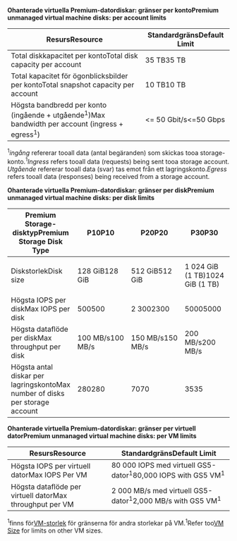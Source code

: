 <span data-ttu-id="196a4-101">**Ohanterade virtuella Premium-datordiskar: gränser per konto**</span><span class="sxs-lookup"><span data-stu-id="196a4-101">**Premium unmanaged virtual machine disks: per account limits**</span></span>

| <span data-ttu-id="196a4-102">Resurs</span><span class="sxs-lookup"><span data-stu-id="196a4-102">Resource</span></span> | <span data-ttu-id="196a4-103">Standardgräns</span><span class="sxs-lookup"><span data-stu-id="196a4-103">Default Limit</span></span> |
| --- | --- |
| <span data-ttu-id="196a4-104">Total diskkapacitet per konto</span><span class="sxs-lookup"><span data-stu-id="196a4-104">Total disk capacity per account</span></span> |<span data-ttu-id="196a4-105">35 TB</span><span class="sxs-lookup"><span data-stu-id="196a4-105">35 TB</span></span> |
| <span data-ttu-id="196a4-106">Total kapacitet för ögonblicksbilder per konto</span><span class="sxs-lookup"><span data-stu-id="196a4-106">Total snapshot capacity per account</span></span> |<span data-ttu-id="196a4-107">10 TB</span><span class="sxs-lookup"><span data-stu-id="196a4-107">10 TB</span></span> |
| <span data-ttu-id="196a4-108">Högsta bandbredd per konto (ingående + utgående<sup>1</sup>)</span><span class="sxs-lookup"><span data-stu-id="196a4-108">Max bandwidth per account (ingress + egress<sup>1</sup>)</span></span> |<span data-ttu-id="196a4-109"><= 50 Gbit/s</span><span class="sxs-lookup"><span data-stu-id="196a4-109"><=50 Gbps</span></span> |

<span data-ttu-id="196a4-110"><sup>1</sup>*ingång* refererar tooall data (antal begäranden) som skickas tooa storage-konto.</span><span class="sxs-lookup"><span data-stu-id="196a4-110"><sup>1</sup>*Ingress* refers tooall data (requests) being sent tooa storage account.</span></span> <span data-ttu-id="196a4-111">*Utgående* refererar tooall data (svar) tas emot från ett lagringskonto.</span><span class="sxs-lookup"><span data-stu-id="196a4-111">*Egress* refers tooall data (responses) being received from a storage account.</span></span>

<span data-ttu-id="196a4-112">**Ohanterade virtuella Premium-datordiskar: gränser per disk**</span><span class="sxs-lookup"><span data-stu-id="196a4-112">**Premium unmanaged virtual machine disks: per disk limits**</span></span>

| <span data-ttu-id="196a4-113">Premium Storage-disktyp</span><span class="sxs-lookup"><span data-stu-id="196a4-113">Premium Storage Disk Type</span></span> | <span data-ttu-id="196a4-114">P10</span><span class="sxs-lookup"><span data-stu-id="196a4-114">P10</span></span> | <span data-ttu-id="196a4-115">P20</span><span class="sxs-lookup"><span data-stu-id="196a4-115">P20</span></span> | <span data-ttu-id="196a4-116">P30</span><span class="sxs-lookup"><span data-stu-id="196a4-116">P30</span></span> | <span data-ttu-id="196a4-117">P40</span><span class="sxs-lookup"><span data-stu-id="196a4-117">P40</span></span> | <span data-ttu-id="196a4-118">P50</span><span class="sxs-lookup"><span data-stu-id="196a4-118">P50</span></span> |
| --- | --- | --- | --- | --- | --- |
| <span data-ttu-id="196a4-119">Diskstorlek</span><span class="sxs-lookup"><span data-stu-id="196a4-119">Disk size</span></span> |<span data-ttu-id="196a4-120">128 GiB</span><span class="sxs-lookup"><span data-stu-id="196a4-120">128 GiB</span></span> |<span data-ttu-id="196a4-121">512 GiB</span><span class="sxs-lookup"><span data-stu-id="196a4-121">512 GiB</span></span> |<span data-ttu-id="196a4-122">1 024 GiB (1 TB)</span><span class="sxs-lookup"><span data-stu-id="196a4-122">1024 GiB (1 TB)</span></span> |<span data-ttu-id="196a4-123">2048 giB (2 TB)</span><span class="sxs-lookup"><span data-stu-id="196a4-123">2048 GiB (2 TB)</span></span>|<span data-ttu-id="196a4-124">4095 giB (4 TB)</span><span class="sxs-lookup"><span data-stu-id="196a4-124">4095 GiB (4 TB)</span></span>|
| <span data-ttu-id="196a4-125">Högsta IOPS per disk</span><span class="sxs-lookup"><span data-stu-id="196a4-125">Max IOPS per disk</span></span> |<span data-ttu-id="196a4-126">500</span><span class="sxs-lookup"><span data-stu-id="196a4-126">500</span></span> |<span data-ttu-id="196a4-127">2 300</span><span class="sxs-lookup"><span data-stu-id="196a4-127">2300</span></span> |<span data-ttu-id="196a4-128">5000</span><span class="sxs-lookup"><span data-stu-id="196a4-128">5000</span></span> |<span data-ttu-id="196a4-129">7500</span><span class="sxs-lookup"><span data-stu-id="196a4-129">7500</span></span> |<span data-ttu-id="196a4-130">7500</span><span class="sxs-lookup"><span data-stu-id="196a4-130">7500</span></span> |
| <span data-ttu-id="196a4-131">Högsta dataflöde per disk</span><span class="sxs-lookup"><span data-stu-id="196a4-131">Max throughput per disk</span></span> |<span data-ttu-id="196a4-132">100 MB/s</span><span class="sxs-lookup"><span data-stu-id="196a4-132">100 MB/s</span></span> | <span data-ttu-id="196a4-133">150 MB/s</span><span class="sxs-lookup"><span data-stu-id="196a4-133">150 MB/s</span></span> |<span data-ttu-id="196a4-134">200 MB/s</span><span class="sxs-lookup"><span data-stu-id="196a4-134">200 MB/s</span></span> |<span data-ttu-id="196a4-135">250 MB/s</span><span class="sxs-lookup"><span data-stu-id="196a4-135">250 MB/s</span></span> |<span data-ttu-id="196a4-136">250 MB/s</span><span class="sxs-lookup"><span data-stu-id="196a4-136">250 MB/s</span></span> |
| <span data-ttu-id="196a4-137">Högsta antal diskar per lagringskonto</span><span class="sxs-lookup"><span data-stu-id="196a4-137">Max number of disks per storage account</span></span> |<span data-ttu-id="196a4-138">280</span><span class="sxs-lookup"><span data-stu-id="196a4-138">280</span></span> |<span data-ttu-id="196a4-139">70</span><span class="sxs-lookup"><span data-stu-id="196a4-139">70</span></span> |<span data-ttu-id="196a4-140">35</span><span class="sxs-lookup"><span data-stu-id="196a4-140">35</span></span> | <span data-ttu-id="196a4-141">17</span><span class="sxs-lookup"><span data-stu-id="196a4-141">17</span></span> | <span data-ttu-id="196a4-142">8</span><span class="sxs-lookup"><span data-stu-id="196a4-142">8</span></span> |

<span data-ttu-id="196a4-143">**Ohanterade virtuella Premium-datordiskar: gränser per virtuell dator**</span><span class="sxs-lookup"><span data-stu-id="196a4-143">**Premium unmanaged virtual machine disks: per VM limits**</span></span>

| <span data-ttu-id="196a4-144">Resurs</span><span class="sxs-lookup"><span data-stu-id="196a4-144">Resource</span></span> | <span data-ttu-id="196a4-145">Standardgräns</span><span class="sxs-lookup"><span data-stu-id="196a4-145">Default Limit</span></span> |
| --- | --- |
| <span data-ttu-id="196a4-146">Högsta IOPS per virtuell dator</span><span class="sxs-lookup"><span data-stu-id="196a4-146">Max IOPS Per VM</span></span> |<span data-ttu-id="196a4-147">80 000 IOPS med virtuell GS5-dator<sup>1</sup></span><span class="sxs-lookup"><span data-stu-id="196a4-147">80,000 IOPS with GS5 VM<sup>1</sup></span></span> |
| <span data-ttu-id="196a4-148">Högsta dataflöde per virtuell dator</span><span class="sxs-lookup"><span data-stu-id="196a4-148">Max throughput per VM</span></span> |<span data-ttu-id="196a4-149">2 000 MB/s med virtuell GS5-dator<sup>1</sup></span><span class="sxs-lookup"><span data-stu-id="196a4-149">2,000 MB/s with GS5 VM<sup>1</sup></span></span> |

<span data-ttu-id="196a4-150"><sup>1</sup>finns för[VM-storlek](../articles/virtual-machines/linux/sizes.md?toc=%2fazure%2fvirtual-machines%2flinux%2ftoc.json) för gränserna för andra storlekar på VM.</span><span class="sxs-lookup"><span data-stu-id="196a4-150"><sup>1</sup>Refer too[VM Size](../articles/virtual-machines/linux/sizes.md?toc=%2fazure%2fvirtual-machines%2flinux%2ftoc.json) for limits on other VM sizes.</span></span> 

